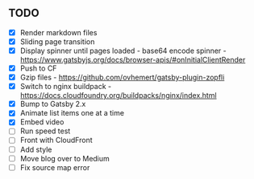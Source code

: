 ## TODO

- [x] Render markdown files
- [x] Sliding page transition
- [x] Display spinner until pages loaded
      - base64 encode spinner
      - https://www.gatsbyjs.org/docs/browser-apis/#onInitialClientRender
- [x] Push to CF
- [x] Gzip files
      - https://github.com/ovhemert/gatsby-plugin-zopfli
- [x] Switch to nginx buildpack
      - https://docs.cloudfoundry.org/buildpacks/nginx/index.html
- [x] Bump to Gatsby 2.x
- [x] Animate list items one at a time
- [x] Embed video
- [ ] Run speed test
- [ ] Front with CloudFront
- [ ] Add style
- [ ] Move blog over to Medium
- [ ] Fix source map error
